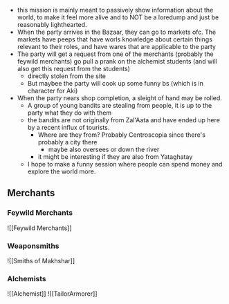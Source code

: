 - this mission is mainly meant to passively show information about the world, to make it feel more alive and to NOT be a loredump and just be reasonably lighthearted.
- When the party arrives in the Bazaar, they can go to markets ofc. The markets have peeps that have worls knowledge about certain things relevant to their roles, and have wares that are applicable to the party
- The party will get a request from one of the merchants (probably the feywild merchants) go pull a prank on the alchemist students (and will also get this request from the students)
	- directly stolen from the site
	- But maybee the party will cook up some funny bs (which is in character for Aki)
- When the party nears shop completion, a sleight of hand may be rolled.
	- A group of young bandits are stealing from people, it is up to the party what they do with them
	- the bandits are not originally from Zal'Aata and have ended up here by a recent influx of tourists.
		- Where are they from? Probably Centroscopia since there's probably a city there
			- maybe also oversees or down the river
		- it might be interesting if they are also from Yataghatay
	- I hope to make a funny session where people can spend money and explore the world more.


## Merchants
### Feywild Merchants
![[Feywild Merchants]]
### Weaponsmiths
 ![[Smiths of Makhshar]]
### Alchemists
 ![[Alchemist]]
![[TailorArmorer]]
